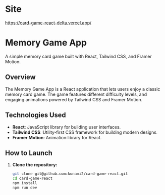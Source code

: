 # Site  

https://card-game-react-delta.vercel.app/

# Memory Game App

A simple memory card game built with React, Tailwind CSS, and Framer Motion.

## Overview

The Memory Game App is a React application that lets users enjoy a classic memory card game. The game features different difficulty levels, and engaging animations powered by Tailwind CSS and Framer Motion.

## Technologies Used

- **React**: JavaScript library for building user interfaces.
- **Tailwind CSS**: Utility-first CSS framework for building modern designs.
- **Framer Motion**: Animation library for React.

## How to Launch

1. **Clone the repository:**

   ```bash
   git clone git@github.com:konami2/card-game-react.git
   cd card-game-react
   npm install
   npm run dev
   ```
